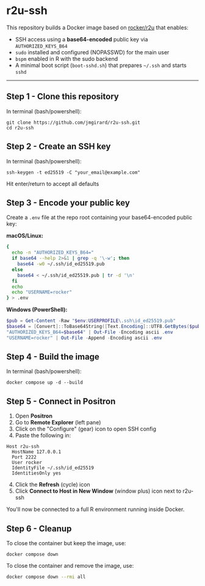 # r2u-ssh

This repository builds a Docker image based on [rocker/r2u](https://github.com/rocker-org/r2u) that enables:

- SSH access using a **base64-encoded** public key via `AUTHORIZED_KEYS_B64`
- `sudo` installed and configured (NOPASSWD) for the main user
- `bspm` enabled in R with the sudo backend
- A minimal boot script (`boot-sshd.sh`) that prepares `~/.ssh` and starts `sshd`

---

## Step 1 - Clone this repository

In terminal (bash/powershell):
```
git clone https://github.com/jmgirard/r2u-ssh.git
cd r2u-ssh
```

## Step 2 - Create an SSH key

In terminal (bash/powershell):
```
ssh-keygen -t ed25519 -C "your_email@example.com"
```
Hit enter/return to accept all defaults

## Step 3 - Encode your public key

Create a `.env` file at the repo root containing your base64-encoded public key:

**macOS/Linux:**
```bash
{
  echo -n "AUTHORIZED_KEYS_B64="
  if base64 --help 2>&1 | grep -q '\-w'; then
    base64 -w0 ~/.ssh/id_ed25519.pub
  else
    base64 < ~/.ssh/id_ed25519.pub | tr -d '\n'
  fi
  echo
  echo "USERNAME=rocker"
} > .env
```

**Windows (PowerShell):**
```powershell
$pub = Get-Content -Raw "$env:USERPROFILE\.ssh\id_ed25519.pub"
$base64 = [Convert]::ToBase64String([Text.Encoding]::UTF8.GetBytes($pub))
"AUTHORIZED_KEYS_B64=$base64" | Out-File -Encoding ascii .env
"USERNAME=rocker" | Out-File -Append -Encoding ascii .env
```

## Step 4 - Build the image

In terminal (bash/powershell):
```
docker compose up -d --build
```

## Step 5 - Connect in Positron

1. Open **Positron**
2. Go to **Remote Explorer** (left pane)
3. Click on the "Configure" (gear) icon to open SSH config
4. Paste the following in:

```
Host r2u-ssh
  HostName 127.0.0.1
  Port 2222
  User rocker
  IdentityFile ~/.ssh/id_ed25519
  IdentitiesOnly yes
```

4. Click the **Refresh** (cycle) icon
5. Click **Connect to Host in New Window** (window plus) icon next to r2u-ssh

You'll now be connected to a full R environment running inside Docker.

## Step 6 - Cleanup

To close the container but keep the image, use:
```
docker compose down
```

To close the container and remove the image, use:
```bash
docker compose down --rmi all
```
